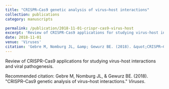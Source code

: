 ```yaml
---
title: "CRISPR–Cas9 genetic analysis of virus–host interactions"
collection: publications
category: manuscripts

permalink: /publication/2018-11-01-crispr-cas9-virus-host
excerpt: 'Review of CRISPR-Cas9 applications for studying virus-host interactions and viral pathogenesis.'
date: 2018-11-01
venue: 'Viruses'
citation: 'Gebre M, Nomburg JL, &amp; Gewurz BE. (2018). &quot;CRISPR–Cas9 genetic analysis of virus–host interactions.&quot; <i>Viruses</i>.'
---
```


Review of CRISPR-Cas9 applications for studying virus-host interactions and viral pathogenesis.


Recommended citation: Gebre M, Nomburg JL, &amp; Gewurz BE. (2018). &quot;CRISPR–Cas9 genetic analysis of virus–host interactions.&quot; <i>Viruses</i>.